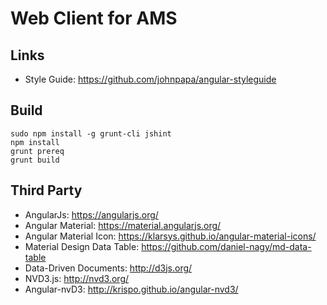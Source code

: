 # Web Client for AMS #

## Links ##
* Style Guide: https://github.com/johnpapa/angular-styleguide

## Build ##
```
sudo npm install -g grunt-cli jshint
npm install
grunt prereq
grunt build
```

## Third Party ##
* AngularJs: https://angularjs.org/
* Angular Material: https://material.angularjs.org/
* Angular Material Icon: https://klarsys.github.io/angular-material-icons/
* Material Design Data Table: https://github.com/daniel-nagy/md-data-table
* Data-Driven Documents: http://d3js.org/
* NVD3.js: http://nvd3.org/
* Angular-nvD3: http://krispo.github.io/angular-nvd3/
